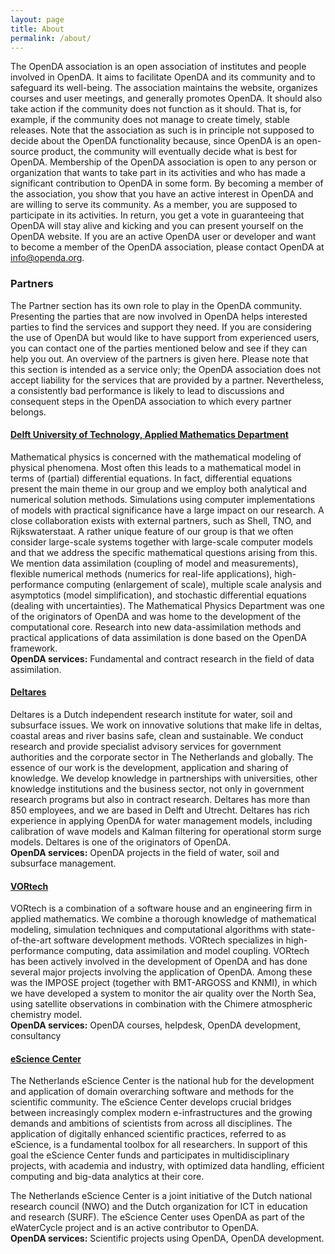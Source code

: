 ```yaml
---
layout: page
title: About
permalink: /about/
---
```

The OpenDA association is an open association of institutes and people involved in OpenDA. It aims to facilitate OpenDA and its community and to safeguard its well-being. The association maintains the website, organizes courses and user meetings, and generally promotes OpenDA. It should also take action if the community does not function as it should. That is, for example, if the community does not manage to create timely, stable releases. Note that the association as such is in principle not supposed to decide about the OpenDA functionality because, since OpenDA is an open-source product, the community will eventually decide what is best for OpenDA.
Membership of the OpenDA association is open to any person or organization that wants to take part in its activities and who has made a significant contribution to OpenDA in some form. By becoming a member of the association, you show that you have an active interest in OpenDA and are willing to serve its community. As a member, you are supposed to participate in its activities. In return, you get a vote in guaranteeing that OpenDA will stay alive and kicking and you can present yourself on the OpenDA website.
If you are an active OpenDA user or developer and want to become a member of the OpenDA association, please contact OpenDA at info@openda.org.

### Partners
The Partner section has its own role to play in the OpenDA community. Presenting the parties that are now involved in OpenDA helps interested parties to find the services and support they need. If you are considering the use of OpenDA but would like to have support from experienced users, you can contact one of the parties mentioned below and see if they can help you out. An overview of the partners is given here. Please note that this section is intended as a service only; the OpenDA association does not accept liability for the services that are provided by a partner. Nevertheless, a consistently bad performance is likely to lead to discussions and consequent steps in the OpenDA association to which every partner belongs.
 
	
#### [Delft University of Technology, Applied Mathematics Department](https://www.tudelft.nl/ewi/over-de-faculteit/afdelingen/applied-mathematics/mathematical-physics)

Mathematical physics is concerned with the mathematical modeling of physical phenomena. Most often this leads to a mathematical model in terms of (partial) differential equations. In fact, differential equations present the main theme in our group and we employ both analytical and numerical solution methods. Simulations using computer implementations of models with practical significance have a large impact on our research. A close collaboration exists with external partners, such as Shell, TNO, and Rijkswaterstaat. A rather unique feature of our group is that we often consider large-scale systems together with large-scale computer models and that we address the specific mathematical questions arising from this. We mention data assimilation (coupling of model and measurements), flexible numerical methods (numerics for real-life applications), high-performance computing (enlargement of scale), multiple scale analysis and asymptotics (model simplification), and stochastic differential equations (dealing with uncertainties).
The Mathematical Physics Department was one of the originators of OpenDA and was home to the development of the computational core. Research into new data-assimilation methods and practical applications of data assimilation is done based on the OpenDA framework.  
**OpenDA services:** Fundamental and contract research in the field of data assimilation. 
 
#### [Deltares](https://www.deltares.nl/en)
Deltares is a Dutch independent research institute for water, soil and subsurface issues. We work on innovative solutions that make life in deltas, coastal areas and river basins safe, clean and sustainable. We conduct research and provide specialist advisory services for government authorities and the corporate sector in The Netherlands and globally. The essence of our work is the development, application and sharing of knowledge. We develop knowledge in partnerships with universities, other knowledge institutions and the business sector, not only in government research programs but also in contract research. Deltares has more than 850 employees, and we are based in Delft and Utrecht. Deltares has rich experience in applying OpenDA for water management models, including calibration of wave models and Kalman filtering for operational storm surge models. Deltares is one of the originators of OpenDA.  
**OpenDA services:** OpenDA projects in the field of water, soil and subsurface management.  
 
#### [VORtech](https://www.vortech.nl)
VORtech is a combination of a software house and an engineering firm in applied mathematics. We combine a thorough knowledge of mathematical modeling, simulation techniques and computational algorithms with state-of-the-art software development methods. VORtech specializes in high-performance computing, data assimilation and model coupling. VORtech has been actively involved in the development of OpenDA and has done several major projects involving the application of OpenDA. Among these was the IMPOSE project (together with BMT-ARGOSS and KNMI), in which we have developed a system to monitor the air quality over the North Sea, using satellite observations in combination with the Chimere atmospheric chemistry model.  
**OpenDA services:** OpenDA courses, helpdesk, OpenDA development, consultancy  

#### [eScience Center](https://www.esciencecenter.nl/)
The Netherlands eScience Center is the national hub for the development and application of domain overarching software and methods for the scientific community. The eScience Center develops crucial bridges between increasingly complex modern e-infrastructures and the growing demands and ambitions of scientists from across all disciplines. The application of digitally enhanced scientific practices, referred to as eScience, is a fundamental toolbox for all researchers. In support of this goal the eScience Center funds and participates in multidisciplinary projects, with academia and industry, with optimized data handling, efficient computing and big-data analytics at their core.

The Netherlands eScience Center is a joint initiative of the Dutch national research council (NWO) and the Dutch organization for ICT in education and research (SURF). The eScience Center uses OpenDA as part of the eWaterCycle project and is an active contributor to OpenDA.  
**OpenDA services:** Scientific projects using OpenDA, OpenDA development.  
